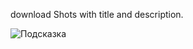 download Shots with title and description.

![Подсказка](http://img-host.org.ua/images/dribbble.gif)
